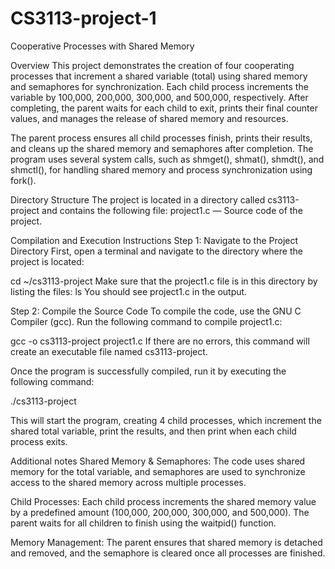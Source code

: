 # CS3113-project-1
Cooperative Processes with Shared Memory

Overview
This project demonstrates the creation of four cooperating processes that increment a shared variable (total) using shared memory and semaphores for synchronization. Each child process increments the variable by 100,000, 200,000, 300,000, and 500,000, respectively. After completing, the parent waits for each child to exit, prints their final counter values, and manages the release of shared memory and resources.

The parent process ensures all child processes finish, prints their results, and cleans up the shared memory and semaphores after completion. The program uses several system calls, such as shmget(), shmat(), shmdt(), and shmctl(), for handling shared memory and process synchronization using fork().

Directory Structure
The project is located in a directory called cs3113-project and contains the following file:
project1.c — Source code of the project.

Compilation and Execution Instructions
Step 1: Navigate to the Project Directory
First, open a terminal and navigate to the directory where the project is located:

cd ~/cs3113-project
Make sure that the project1.c file is in this directory by listing the files:
ls
You should see project1.c in the output.

Step 2: Compile the Source Code
To compile the code, use the GNU C Compiler (gcc). Run the following command to compile project1.c:

gcc -o cs3113-project project1.c
If there are no errors, this command will create an executable file named cs3113-project.

Once the program is successfully compiled, run it by executing the following command:

./cs3113-project

This will start the program, creating 4 child processes, which increment the shared total variable, print the results, and then print when each child process exits.

Additional notes
Shared Memory & Semaphores: The code uses shared memory for the total variable, and semaphores are used to synchronize access to the shared memory across multiple processes.

Child Processes: Each child process increments the shared memory value by a predefined amount (100,000, 200,000, 300,000, and 500,000). The parent waits for all children to finish using the waitpid() function.

Memory Management: The parent ensures that shared memory is detached and removed, and the semaphore is cleared once all processes are finished.


